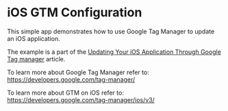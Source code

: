 # iOS GTM Configuration

This simple app demonstrates how to use Google Tag Manager to update an iOS application.

The example is a part of the [Updating Your iOS Application Through Google Tag manager](http://www.analyticspros.com/?p=9944) article.

To learn more about Google Tag Manager refer to: https://developers.google.com/tag-manager/

To learn more about GTM on iOS refer to: https://developers.google.com/tag-manager/ios/v3/
